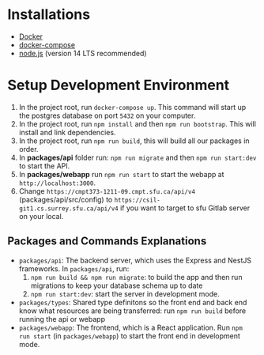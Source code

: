 # Installations

-  [Docker](https://docs.docker.com/get-docker/)
-  [docker-compose](https://docs.docker.com/compose/install/)
-  [node.js](https://nodejs.org/en/) (version 14 LTS recommended)

# Setup Development Environment

1. In the project root, run `docker-compose up`. This command will start up the postgres database on port `5432` on your computer.
2. In the project root, run `npm install` and then `npm run bootstrap`. This will install and link dependencies.
3. In the project root, run `npm run build`, this will build all our packages in order.
4. In **packages/api** folder run: `npm run migrate` and then `npm run start:dev` to start the API.
5. In **packages/webapp** run `npm run start` to start the webapp at `http://localhost:3000`.
6. Change `https://cmpt373-1211-09.cmpt.sfu.ca/api/v4` (packages/api/src/config) to `https://csil-git1.cs.surrey.sfu.ca/api/v4` if you want to target to sfu Gitlab server on your local.

## Packages and Commands Explanations

* `packages/api`: The backend server, which uses the Express and NestJS frameworks.  In `packages/api`, run: 
    1. `npm run build && npm run migrate`: to build the app and then run migrations to keep your database schema up to date
    2. `npm run start:dev`: start the server in development mode.
* `packages/types`: Shared type definitons so the front end and back end know what resources are being transferred: run `npm run build` before running the api or webapp
* `packages/webapp`: The frontend, which is a React application. Run `npm run start` (in `packages/webapp`) to start the front end in development mode.
